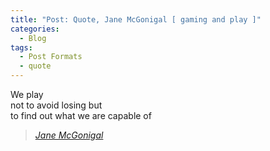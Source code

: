 ```yaml
---
title: "Post: Quote, Jane McGonigal [ gaming and play ]"
categories:
  - Blog
tags:
  - Post Formats
  - quote
---
```


>
We play  
not to avoid losing but  
to find out what we are capable of  
> <cite><a href="https://twitter.com/avantgame">Jane McGonigal</a></cite>
